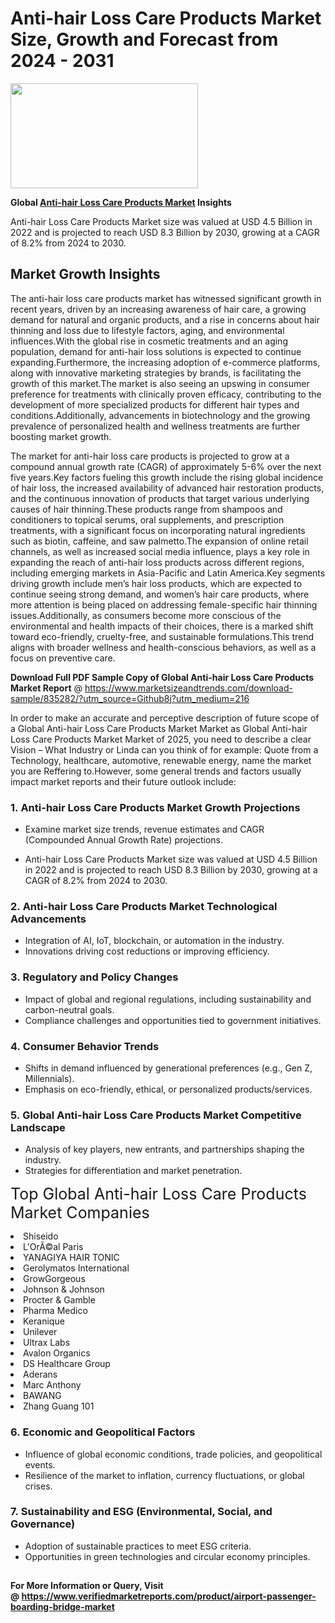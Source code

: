 <H1>Anti-hair Loss Care Products Market Size, Growth and Forecast from 2024 - 2031</H1><img class="aligncenter size-medium wp-image-584254" src="https://thirdeyenews.in/wp-content/uploads/2024/09/Global-Market-Research-300x168.jpeg" alt="" width="300" height="168" /><p><strong>Global&nbsp;<a href="https://www.marketsizeandtrends.com/download-sample/835282/?utm_source=Github8j?utm_medium=216">Anti-hair Loss Care Products Market</a> Insights</strong></p><p>Anti-hair Loss Care Products Market size was valued at USD 4.5 Billion in 2022 and is projected to reach USD 8.3 Billion by 2030, growing at a CAGR of 8.2% from 2024 to 2030.</p><p><h2>Market Growth Insights</h2> <p>The anti-hair loss care products market has witnessed significant growth in recent years, driven by an increasing awareness of hair care, a growing demand for natural and organic products, and a rise in concerns about hair thinning and loss due to lifestyle factors, aging, and environmental influences.With the global rise in cosmetic treatments and an aging population, demand for anti-hair loss solutions is expected to continue expanding.Furthermore, the increasing adoption of e-commerce platforms, along with innovative marketing strategies by brands, is facilitating the growth of this market.The market is also seeing an upswing in consumer preference for treatments with clinically proven efficacy, contributing to the development of more specialized products for different hair types and conditions.Additionally, advancements in biotechnology and the growing prevalence of personalized health and wellness treatments are further boosting market growth. </p> <p>The market for anti-hair loss care products is projected to grow at a compound annual growth rate (CAGR) of approximately 5-6% over the next five years.Key factors fueling this growth include the rising global incidence of hair loss, the increased availability of advanced hair restoration products, and the continuous innovation of products that target various underlying causes of hair thinning.These products range from shampoos and conditioners to topical serums, oral supplements, and prescription treatments, with a significant focus on incorporating natural ingredients such as biotin, caffeine, and saw palmetto.The expansion of online retail channels, as well as increased social media influence, plays a key role in expanding the reach of anti-hair loss products across different regions, including emerging markets in Asia-Pacific and Latin America.Key segments driving growth include men’s hair loss products, which are expected to continue seeing strong demand, and women’s hair care products, where more attention is being placed on addressing female-specific hair thinning issues.Additionally, as consumers become more conscious of the environmental and health impacts of their choices, there is a marked shift toward eco-friendly, cruelty-free, and sustainable formulations.This trend aligns with broader wellness and health-conscious behaviors, as well as a focus on preventive care.</p><p><span class=""><strong>Download Full PDF Sample Copy of Global Anti-hair Loss Care Products Market Report</strong> @ <a href="https://www.marketsizeandtrends.com/download-sample/835282/?utm_source=Github8j?utm_medium=216" target="_blank">https://www.marketsizeandtrends.com/download-sample/835282/?utm_source=Github8j?utm_medium=216</a></span></p><p>In order to make an accurate and perceptive description of future scope of a Global&nbsp;Anti-hair Loss Care Products Market Market as Global&nbsp;Anti-hair Loss Care Products Market Market of 2025, you need to describe a clear Vision &ndash; What Industry or Linda can you think of for example: Quote from a Technology, healthcare, automotive, renewable energy, name the market you are Reffering to.However, some general trends and factors usually impact market reports and their future outlook include:</p><h3>1.&nbsp;<strong>Anti-hair Loss Care Products Market Growth Projections</strong></h3><ul><li>Examine market size trends, revenue estimates and CAGR (Compounded Annual Growth Rate) projections.</li><li><p>Anti-hair Loss Care Products Market size was valued at USD 4.5 Billion in 2022 and is projected to reach USD 8.3 Billion by 2030, growing at a CAGR of 8.2% from 2024 to 2030.</p></li></ul><h3>2.&nbsp;<strong>Anti-hair Loss Care Products Market Technological Advancements</strong></h3><ul><li>Integration of AI, IoT, blockchain, or automation in the industry.</li><li>Innovations driving cost reductions or improving efficiency.</li></ul><h3>3.&nbsp;<strong>Regulatory and Policy Changes</strong></h3><ul><li>Impact of global and regional regulations, including sustainability and carbon-neutral goals.</li><li>Compliance challenges and opportunities tied to government initiatives.</li></ul><h3>4.&nbsp;<strong>Consumer Behavior Trends</strong></h3><ul><li>Shifts in demand influenced by generational preferences (e.g., Gen Z, Millennials).</li><li>Emphasis on eco-friendly, ethical, or personalized products/services.</li></ul><h3>5.&nbsp;<strong>Global Anti-hair Loss Care Products Market Competitive Landscape</strong></h3><ul><li>Analysis of key players, new entrants, and partnerships shaping the industry.</li><li>Strategies for differentiation and market penetration.</li></ul><p data-pm-slice="1 1 []"><span style="color: inherit; font-family: inherit; font-size: 25px;">Top Global Anti-hair Loss Care Products Market Companies</span></p><div class="" data-test-id=""><p><li>Shiseido</li><li> L'OrÃ©al Paris</li><li> YANAGIYA HAIR TONIC</li><li> Gerolymatos International</li><li> GrowGorgeous</li><li> Johnson & Johnson</li><li> Procter & Gamble</li><li> Pharma Medico</li><li> Keranique</li><li> Unilever</li><li> Ultrax Labs</li><li> Avalon Organics</li><li> DS Healthcare Group</li><li> Aderans</li><li> Marc Anthony</li><li> BAWANG</li><li> Zhang Guang 101</li></p></div><h3>6.&nbsp;<strong>Economic and Geopolitical Factors</strong></h3><ul><li>Influence of global economic conditions, trade policies, and geopolitical events.</li><li>Resilience of the market to inflation, currency fluctuations, or global crises.</li></ul><h3>7.&nbsp;<strong>Sustainability and ESG (Environmental, Social, and Governance)</strong></h3><ul><li>Adoption of sustainable practices to meet ESG criteria.</li><li>Opportunities in green technologies and circular economy principles.</li></ul><h2><strong style="font-size: 14px;">For More Information or Query, Visit @&nbsp;</strong><a style="background-color: #ffffff; font-size: 14px;" href="https://www.marketsizeandtrends.com/report/anti-hair-loss-care-products-market/" target="_blank">https://www.verifiedmarketreports.com/product/airport-passenger-boarding-bridge-market</a></h2>